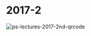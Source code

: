 # 2017-2

![ps-lectures-2017-2nd-qrcode](https://github.com/hengxin/problem-solving-class-lectures/blob/master/qrcode/ps-lectures-2017-2nd-qrcode.png)
